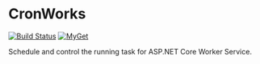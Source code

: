 # CronWorks

[![Build Status](https://dev.azure.com/cronworkseng/cronworks/_apis/build/status/alexbocharov.cronworks)](https://dev.azure.com/cronworkseng/cronworks/_build/latest?definitionId=1)
[![MyGet](https://img.shields.io/myget/cronworks-preview/vpre/CronWorks.svg)](https://www.myget.org/feed/cronworks-preview/package/nuget/CronWorks)

Schedule and control the running task for ASP.NET Core Worker Service.